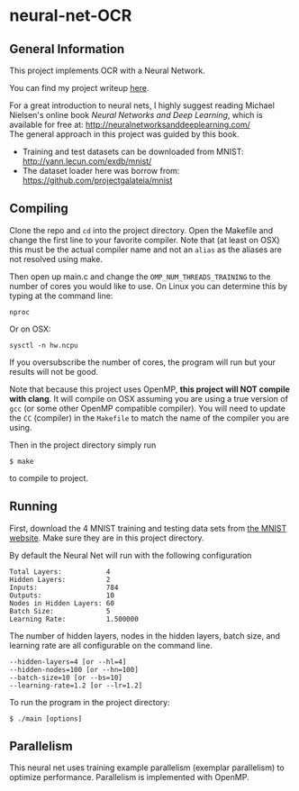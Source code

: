 # neural-net-OCR

## General Information
This project implements OCR with a Neural Network.

You can find my project writeup [here](https://www.dropbox.com/s/wwxyf4n9zavz8xk/Neural_Network_Multicore_Project.pdf?dl=0).

For a great introduction to neural nets, I highly suggest reading Michael Nielsen's online book
_Neural Networks and Deep Learning_, which is available for free at: http://neuralnetworksanddeeplearning.com/  
The general approach in this project was guided by this book.

  - Training and test datasets can be downloaded from MNIST: http://yann.lecun.com/exdb/mnist/
  - The dataset loader here was borrow from: https://github.com/projectgalateia/mnist

## Compiling
Clone the repo and `cd` into the project directory. Open the Makefile and change the first line to
your favorite compiler. Note that (at least on OSX) this must be the actual compiler name and not
an `alias` as the aliases are not resolved using make.

Then open up main.c and change the `OMP_NUM_THREADS_TRAINING` to the number of cores you would like
to use.
On Linux you can determine this by typing at the command line:
```
nproc
```
Or on OSX:
```
sysctl -n hw.ncpu
```

If you oversubscribe the number of cores, the program will run but your results will not be good.

Note that because this project uses OpenMP, **this project will NOT compile with clang**. It will compile on OSX assuming you are using a true version of `gcc` (or some other OpenMP compatible compiler). You will need to update the `CC` (compiler) in the `Makefile` to match the name of the compiler you are using.

Then in the project directory simply run

    $ make

to compile to project.

## Running

First, download the 4 MNIST training and testing data sets from [the MNIST website](http://yann.lecun.com/exdb/mnist/). Make sure they are in this project directory.

By default the Neural Net will run with the following configuration

    Total Layers:           4
    Hidden Layers:          2
    Inputs:                 784
    Outputs:                10
    Nodes in Hidden Layers: 60
    Batch Size:             5
    Learning Rate:          1.500000

The number of hidden layers, nodes in the hidden layers, batch size, and learning rate are all configurable on the command line.

    --hidden-layers=4 [or --hl=4]
    --hidden-nodes=100 [or --hn=100]
    --batch-size=10 [or --bs=10]
    --learning-rate=1.2 [or --lr=1.2]

To run the program in the project directory:

    $ ./main [options]

## Parallelism
This neural net uses training example parallelism (exemplar parallelism) to optimize performance. Parallelism is implemented with OpenMP.
